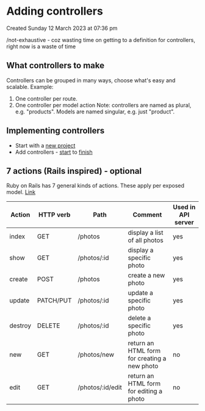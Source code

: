 # Adding controllers
Created Sunday 12 March 2023 at 07:36 pm

/not-exhaustive - coz wasting time on getting to a definition for controllers, right now is a waste of time

## What controllers to make
Controllers can be grouped in many ways, choose what's easy and scalable. Example:
1. One controller per route.
2. One controller per model action
Note: controllers are named as plural, e.g. "products". Models are named singular, e.g. just "product".


## Implementing controllers
- Start with a [new project](https://github.com/exemplar-codes/mvc-basics-exploration-expressjs)
- Add controllers - [start](https://github.com/exemplar-codes/mvc-basics-exploration-expressjs/commit/d38d7b158058fd255911e83a5dd32bbdf44ccb72) to [finish](https://github.com/exemplar-codes/mvc-basics-exploration-expressjs/commit/939b74e949c24d70db272c587ccc55a817616705)


## 7 actions (Rails inspired) - optional
Ruby on Rails has 7 general kinds of actions. These apply per exposed model. [Link](https://guides.rubyonrails.org/routing.html#crud-verbs-and-actions)

| Action  | HTTP verb | Path             | Comment                                      | Used in API server |
| ------- | --------- | ---------------- | -------------------------------------------- | ------------------ |
| index   | GET       | /photos          | display a list of all photos                 | yes                |
| show    | GET       | /photos/:id      | display a specific photo                     | yes                |
| create  | POST      | /photos          | create a new photo                           | yes                |
| update  | PATCH/PUT | /photos/:id      | update a specific photo                      | yes                |
| destroy | DELETE    | /photos/:id      | delete a specific photo                      | yes                |
| new     | GET       | /photos/new      | return an HTML form for creating a new photo | no                 |
| edit    | GET       | /photos/:id/edit | return an HTML form for editing a photo      | no                 |